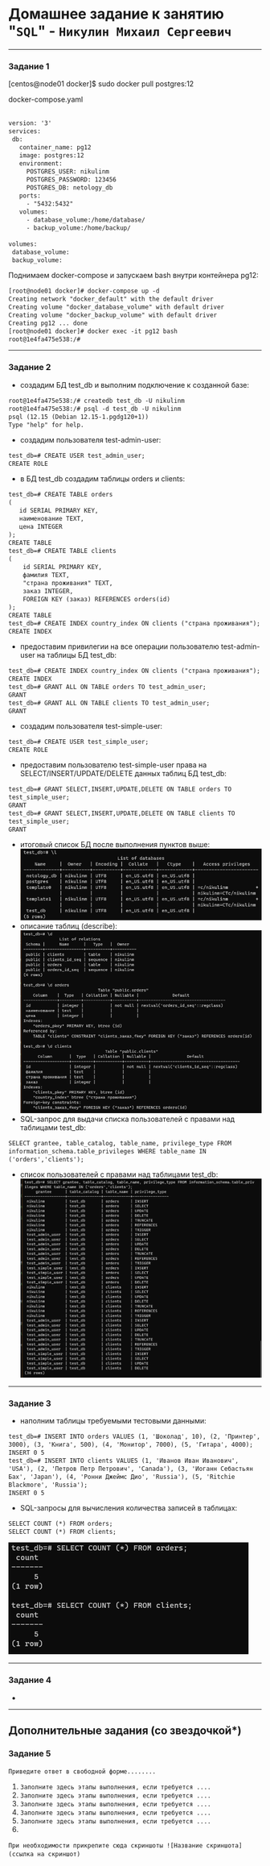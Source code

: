 # Домашнее задание к занятию "`SQL`" - `Никулин Михаил Сергеевич`



---

### Задание 1

[centos@node01 docker]$ sudo docker pull postgres:12

docker-compose.yaml

```

version: '3'
services:
 db:
   container_name: pg12
   image: postgres:12
   environment:
     POSTGRES_USER: nikulinm
     POSTGRES_PASSWORD: 123456
     POSTGRES_DB: netology_db
   ports:
     - "5432:5432"
   volumes:
     - database_volume:/home/database/
     - backup_volume:/home/backup/

volumes:
 database_volume:
 backup_volume:

```
Поднимаем docker-compose и запускаем bash внутри контейнера pg12:

```
[root@node01 docker]# docker-compose up -d
Creating network "docker_default" with the default driver
Creating volume "docker_database_volume" with default driver
Creating volume "docker_backup_volume" with default driver
Creating pg12 ... done
[root@node01 docker]# docker exec -it pg12 bash
root@1e4fa475e538:/#
```


---

### Задание 2

- создадим БД test_db и выполним подключение к созданной базе:
```
root@1e4fa475e538:/# createdb test_db -U nikulinm
root@1e4fa475e538:/# psql -d test_db -U nikulinm
psql (12.15 (Debian 12.15-1.pgdg120+1))
Type "help" for help.
```
- создадим пользователя test-admin-user:
```
test_db=# CREATE USER test_admin_user;
CREATE ROLE
```
- в БД test_db создадим таблицы orders и clients:
```
test_db=# CREATE TABLE orders
(
   id SERIAL PRIMARY KEY,
   наименование TEXT,
   цена INTEGER
);
CREATE TABLE
test_db=# CREATE TABLE clients
(
    id SERIAL PRIMARY KEY,
    фамилия TEXT,
    "страна проживания" TEXT,
    заказ INTEGER,
    FOREIGN KEY (заказ) REFERENCES orders(id)
);
CREATE TABLE
test_db=# CREATE INDEX country_index ON clients ("страна проживания");
CREATE INDEX
```
- предоставим привилегии на все операции пользователю test-admin-user на таблицы БД test_db:
```
test_db=# CREATE INDEX country_index ON clients ("страна проживания");
CREATE INDEX
test_db=# GRANT ALL ON TABLE orders TO test_admin_user;
GRANT
test_db=# GRANT ALL ON TABLE clients TO test_admin_user;
GRANT
```
- создадим пользователя test-simple-user:
```
test_db=# CREATE USER test_simple_user;
CREATE ROLE
```
- предоставим пользователю test-simple-user права на SELECT/INSERT/UPDATE/DELETE данных таблиц БД test_db:
```
test_db=# GRANT SELECT,INSERT,UPDATE,DELETE ON TABLE orders TO test_simple_user;
GRANT
test_db=# GRANT SELECT,INSERT,UPDATE,DELETE ON TABLE clients TO test_simple_user;
GRANT
```
- итоговый список БД после выполнения пунктов выше:
![task_2_1.png](img%2Ftask_2_1.png)
- описание таблиц (describe):
![task_2_2.png](img%2Ftask_2_2.png)
- SQL-запрос для выдачи списка пользователей с правами над таблицами test_db:
```
SELECT grantee, table_catalog, table_name, privilege_type FROM information_schema.table_privileges WHERE table_name IN ('orders','clients');
```
- список пользователей с правами над таблицами test_db:
![task_2_3.png](img%2Ftask_2_3.png)

---

### Задание 3

- наполним таблицы требуемыми тестовыми данными:
```
test_db=# INSERT INTO orders VALUES (1, 'Шоколад', 10), (2, 'Принтер', 3000), (3, 'Книга', 500), (4, 'Монитор', 7000), (5, 'Гитара', 4000);
INSERT 0 5
test_db=# INSERT INTO clients VALUES (1, 'Иванов Иван Иванович', 'USA'), (2, 'Петров Петр Петрович', 'Canada'), (3, 'Иоганн Себастьян Бах', 'Japan'), (4, 'Ронни Джеймс Дио', 'Russia'), (5, 'Ritchie Blackmore', 'Russia');
INSERT 0 5
```
- SQL-запросы для вычисления количества записей в таблицах:
```
SELECT COUNT (*) FROM orders;
SELECT COUNT (*) FROM clients;
```
![task_3_1.png](img%2Ftask_3_1.png)

---

### Задание 4

- 

---
## Дополнительные задания (со звездочкой*)


### Задание 5

`Приведите ответ в свободной форме........`

1. `Заполните здесь этапы выполнения, если требуется ....`
2. `Заполните здесь этапы выполнения, если требуется ....`
3. `Заполните здесь этапы выполнения, если требуется ....`
4. `Заполните здесь этапы выполнения, если требуется ....`
5. `Заполните здесь этапы выполнения, если требуется ....`
6. 

`При необходимости прикрепитe сюда скриншоты
![Название скриншота](ссылка на скриншот)`
